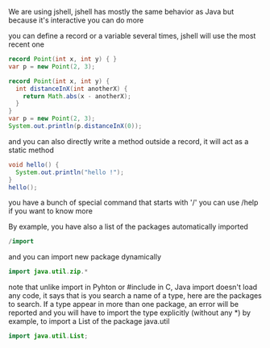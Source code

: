 
We are using jshell, jshell has mostly the same behavior as Java
but because it's interactive you can do more

you can define a record or a variable several times, jshell will use the most recent one
```java
record Point(int x, int y) { }
var p = new Point(2, 3);
```

```java
record Point(int x, int y) {
  int distanceInX(int anotherX) {
    return Math.abs(x - anotherX);
  }
}
var p = new Point(2, 3);
System.out.println(p.distanceInX(0));
```

and you can also directly write a method outside a record,
it will act as a static method
```java
void hello() {
  System.out.println("hello !");
}
hello();
```


you have a bunch of special command that starts with '/'
you can use /help if you want to know more

By example, you have also a list of the packages automatically imported
```java
/import
```

and you can import new package dynamically
```java
import java.util.zip.*
```

note that unlike import in Pyhton or #include in C, Java import doesn't load any code,
it says that is you search a name of a type, here are the packages to search.
If a type appear in more than one package, an error will be reported and you will
have to import the type explicitly (without any *)
by example, to import a List of the package java.util
```java
import java.util.List;
```
